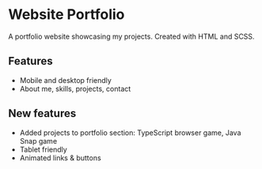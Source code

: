 # Website Portfolio

A portfolio website showcasing my projects. Created with HTML and SCSS.

## Features

-   Mobile and desktop friendly
-   About me, skills, projects, contact

## New features

-   Added projects to portfolio section: TypeScript browser game, Java Snap game
-   Tablet friendly
-   Animated links & buttons
